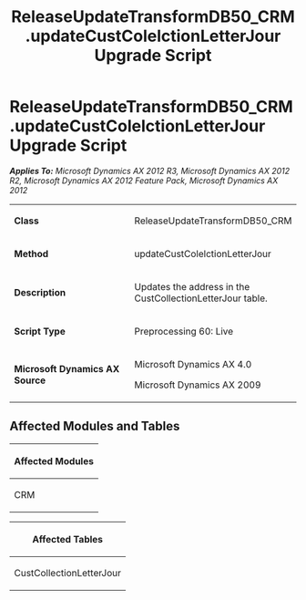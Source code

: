 ﻿---
title: ReleaseUpdateTransformDB50_CRM.updateCustColelctionLetterJour Upgrade Script
TOCTitle: ReleaseUpdateTransformDB50_CRM.updateCustColelctionLetterJour Upgrade Script
ms:assetid: 4f6eff46-2f88-2441-d892-63b0edc0ef2a
ms:mtpsurl: https://msdn.microsoft.com/en-us/library/JJ685484(v=AX.60)
ms:contentKeyID: 49708188
ms.date: 05/18/2015
mtps_version: v=AX.60
---

# ReleaseUpdateTransformDB50\_CRM.updateCustColelctionLetterJour Upgrade Script 


_**Applies To:** Microsoft Dynamics AX 2012 R3, Microsoft Dynamics AX 2012 R2, Microsoft Dynamics AX 2012 Feature Pack, Microsoft Dynamics AX 2012_

<table>
<colgroup>
<col style="width: 50%" />
<col style="width: 50%" />
</colgroup>
<tbody>
<tr class="odd">
<td><p><strong>Class</strong></p></td>
<td><p>ReleaseUpdateTransformDB50_CRM</p></td>
</tr>
<tr class="even">
<td><p><strong>Method</strong></p></td>
<td><p>updateCustColelctionLetterJour</p></td>
</tr>
<tr class="odd">
<td><p><strong>Description</strong></p></td>
<td><p>Updates the address in the CustCollectionLetterJour table.</p></td>
</tr>
<tr class="even">
<td><p><strong>Script Type</strong></p></td>
<td><p>Preprocessing 60: Live</p></td>
</tr>
<tr class="odd">
<td><p><strong>Microsoft Dynamics AX Source</strong></p></td>
<td><p>Microsoft Dynamics AX 4.0</p>
<p>Microsoft Dynamics AX 2009</p></td>
</tr>
</tbody>
</table>


## Affected Modules and Tables

<table>
<colgroup>
<col style="width: 100%" />
</colgroup>
<thead>
<tr class="header">
<th><p>Affected Modules</p></th>
</tr>
</thead>
<tbody>
<tr class="odd">
<td><p>CRM</p></td>
</tr>
</tbody>
</table>


<table>
<colgroup>
<col style="width: 100%" />
</colgroup>
<thead>
<tr class="header">
<th><p>Affected Tables</p></th>
</tr>
</thead>
<tbody>
<tr class="odd">
<td><p>CustCollectionLetterJour</p></td>
</tr>
</tbody>
</table>

  


